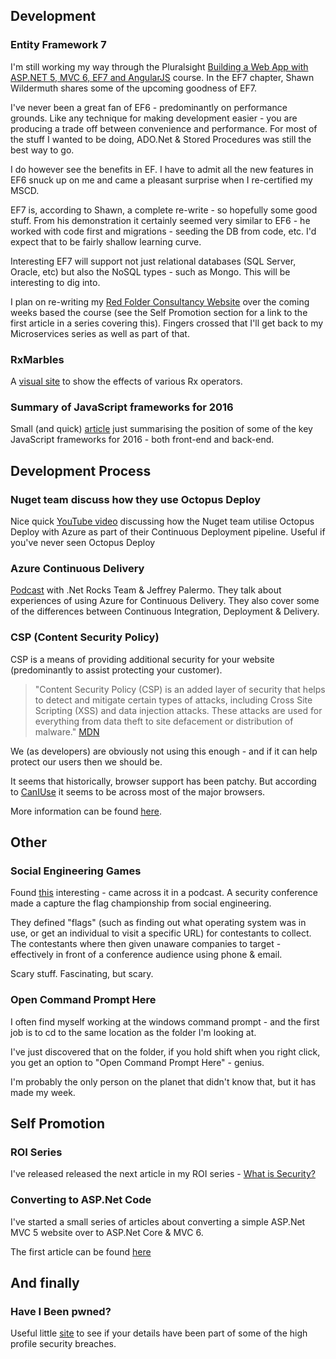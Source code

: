 ## Development
### Entity Framework 7
I'm still working my way through the Pluralsight [Building a Web App with ASP.NET 5, MVC 6, EF7 and AngularJS](https://app.pluralsight.com/library/courses/aspdotnet-5-ef7-bootstrap-angular-web-app/table-of-contents) course.  In the EF7 chapter, Shawn Wildermuth shares some of the upcoming goodness of EF7.

I've never been a great fan of EF6 - predominantly on performance grounds.  Like any technique for making development easier - you are producing a trade off between convenience and performance.  For most of the stuff I wanted to be doing, ADO.Net &amp; Stored Procedures was still the best way to go.

I do however see the benefits in EF.  I have to admit all the new features in EF6 snuck up on me and came a pleasant surprise when I re-certified my MSCD.

EF7 is, according to Shawn, a complete re-write - so hopefully some good stuff.  From his demonstration it certainly seemed very similar to EF6 - he worked with code first and migrations - seeding the DB from code, etc.  I'd expect that to be fairly shallow learning curve.

Interesting EF7 will support not just relational databases (SQL Server, Oracle, etc) but also the NoSQL types - such as Mongo.  This will be interesting to dig into.

I plan on re-writing my [Red Folder Consultancy Website](http://www.red-folder.com/) over the coming weeks based the course (see the Self Promotion section for a link to the first article in a series covering this).  Fingers crossed that I'll get back to my Microservices series as well as part of that.

### RxMarbles
A [visual site](http://rxmarbles.com/) to show the effects of various Rx operators.

### Summary of JavaScript frameworks for 2016
Small (and quick) [article](http://www.clock.co.uk/blog/javascript-frameworks-in-2016) just summarising the position of some of the key JavaScript frameworks for 2016 - both front-end and back-end.

## Development Process

### Nuget team discuss how they use Octopus Deploy
Nice quick [YouTube video](https://www.youtube.com/watch?v=1EaiedH8zXw&amp;app=desktop) discussing how the Nuget team utilise Octopus Deploy with Azure as part of their Continuous Deployment pipeline.  Useful if you've never seen Octopus Deploy

### Azure Continuous Delivery
[Podcast](https://www.dotnetrocks.com/default.aspx?showNum=215) with .Net Rocks Team &amp; Jeffrey Palermo.  They talk about experiences of using Azure for Continuous Delivery.  They also cover some of the differences between Continuous Integration, Deployment &amp; Delivery.

### CSP (Content Security Policy)
CSP is a means of providing additional security for your website (predominantly to assist protecting your customer).

> "Content Security Policy (CSP) is an added layer of security that helps to detect and mitigate certain types of attacks, including Cross Site Scripting (XSS) and data injection attacks. These attacks are used for everything from data theft to site defacement or distribution of malware." [MDN](https://developer.mozilla.org/en-US/docs/Web/Security/CSP/Introducing_Content_Security_Policy)

We (as developers) are obviously not using this enough - and if it can help protect our users then we should be.

It seems that historically, browser support has been patchy.  But according to [CanIUse](http://caniuse.com/#search=csp) it seems to be across most of the major browsers.

More information can be found [here](https://developer.mozilla.org/en-US/docs/Web/Security/CSP).

## Other
### Social Engineering Games
Found [this](http://www.social-engineer.org/how-tos/winning-sectf-def-con-22/) interesting - came across it in a podcast.  A security conference made a capture the flag championship from social engineering.

They defined "flags" (such as finding out what operating system was in use, or get an individual to visit a specific URL) for contestants to collect.  The contestants where then given unaware companies to target - effectively in front of a conference audience using phone &amp; email.

Scary stuff.  Fascinating, but scary.

### Open Command Prompt Here
I often find myself working at the windows command prompt - and the first job is to cd to the same location as the folder I'm looking at.

I've just discovered that on the folder, if you hold shift when you right click, you get an option to "Open Command Prompt Here" - genius.

I'm probably the only person on the planet that didn't know that, but it has made my week.

## Self Promotion
### ROI Series
I've released released the next article in my ROI series - [What is Security?](https://www.linkedin.com/pulse/what-security-mark-taylor)

### Converting to ASP.Net Code
I've started a small series of articles about converting a simple ASP.Net MVC 5 website over to ASP.Net Core &amp; MVC 6.

The first article can be found [here](/blog/converting-to-aspnet-core-part-1)

## And finally

### Have I Been pwned?
Useful little [site](https://haveibeenpwned.com/) to see if your details have been part of some of the high profile security breaches.
